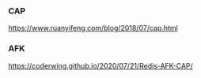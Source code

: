 ### CAP

https://www.ruanyifeng.com/blog/2018/07/cap.html

### AFK

https://coderwing.github.io/2020/07/21/Redis-AFK-CAP/

